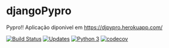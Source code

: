 # djangoPypro
Pypro!!
Aplicação diponivel em https://djpypro.herokuapp.com/

[![Build Status](https://app.travis-ci.com/Ioboss/djangoPypro.svg?branch=main)](https://app.travis-ci.com/Ioboss/djangoPypro)
[![Updates](https://pyup.io/repos/github/Ioboss/djangoPypro/shield.svg)](https://pyup.io/repos/github/Ioboss/djangoPypro/)
[![Python 3](https://pyup.io/repos/github/Ioboss/djangoPypro/python-3-shield.svg)](https://pyup.io/repos/github/Ioboss/djangoPypro/)
[![codecov](https://codecov.io/gh/Ioboss/djangoPypro/branch/main/graph/badge.svg?token=YRB2WJ4CLP)](https://codecov.io/gh/Ioboss/djangoPypro)